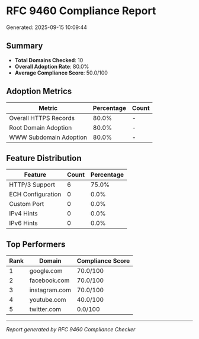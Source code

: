 # RFC 9460 Compliance Report

Generated: 2025-09-15 10:09:44

## Summary

- **Total Domains Checked**: 10
- **Overall Adoption Rate**: 80.0%
- **Average Compliance Score**: 50.0/100

## Adoption Metrics

| Metric | Percentage | Count |
|--------|------------|-------|
| Overall HTTPS Records | 80.0% | - |
| Root Domain Adoption | 80.0% | - |
| WWW Subdomain Adoption | 80.0% | - |

## Feature Distribution

| Feature | Count | Percentage |
|---------|-------|------------|
| HTTP/3 Support | 6 | 75.0% |
| ECH Configuration | 0 | 0.0% |
| Custom Port | 0 | 0.0% |
| IPv4 Hints | 0 | 0.0% |
| IPv6 Hints | 0 | 0.0% |

## Top Performers

| Rank | Domain | Compliance Score |
|------|--------|------------------|
| 1 | google.com | 70.0/100 |
| 2 | facebook.com | 70.0/100 |
| 3 | instagram.com | 70.0/100 |
| 4 | youtube.com | 40.0/100 |
| 5 | twitter.com | 0.0/100 |

---
*Report generated by RFC 9460 Compliance Checker*
